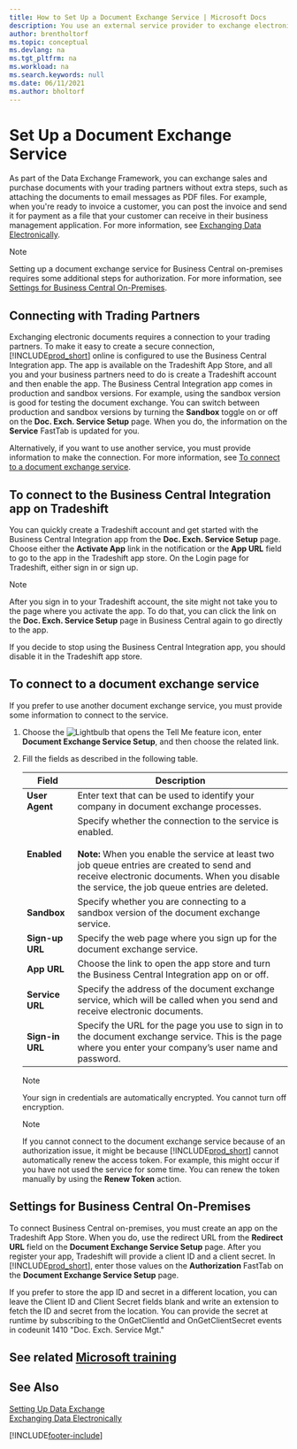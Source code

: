 ```yaml
---
title: How to Set Up a Document Exchange Service | Microsoft Docs
description: You use an external service provider to exchange electronic documents with your trading partners.
author: brentholtorf
ms.topic: conceptual
ms.devlang: na
ms.tgt_pltfrm: na
ms.workload: na
ms.search.keywords: null
ms.date: 06/11/2021
ms.author: bholtorf
---
```

# Set Up a Document Exchange Service

As part of the Data Exchange Framework, you can exchange sales and purchase documents with your trading partners without extra steps, such as attaching the documents to email messages as PDF files. For example, when you're ready to invoice a customer, you can post the invoice and send it for payment as a file that your customer can receive in their business management application. For more information, see [Exchanging Data Electronically](across-data-exchange.md).

> [!NOTE]
> Setting up a document exchange service for Business Central on-premises requires some additional steps for authorization. For more information, see [Settings for Business Central On-Premises](#settings-for-business-central-on-premises).

## Connecting with Trading Partners

Exchanging electronic documents requires a connection to your trading partners. To make it easy to create a secure connection, [!INCLUDE[prod_short](includes/prod_short.md)] online is configured to use the Business Central Integration app. The app is available on the Tradeshift App Store, and all you and your business partners need to do is create a Tradeshift account and then enable the app. The Business Central Integration app comes in production and sandbox versions. For example, using the sandbox version is good for testing the document exchange. You can switch between production and sandbox versions by turning the **Sandbox** toggle on or off on the **Doc. Exch. Service Setup** page. When you do, the information on the **Service** FastTab is updated for you.

Alternatively, if you want to use another service, you must provide information to make the connection. For more information, see [To connect to a document exchange service](across-how-to-set-up-a-document-exchange-service.md#to-connect-to-a-document-exchange-service).

## To connect to the Business Central Integration app on Tradeshift

You can quickly create a Tradeshift account and get started with the Business Central Integration app from the **Doc. Exch. Service Setup** page. Choose either the **Activate App** link in the notification or the **App URL** field to go to the app in the Tradeshift app store. On the Login page for Tradeshift, either sign in or sign up.

> [!NOTE]
> After you sign in to your Tradeshift account, the site might not take you to the page where you activate the app. To do that, you can click the link on the **Doc. Exch. Service Setup** page in Business Central again to go directly to the app.

If you decide to stop using the Business Central Integration app, you should disable it in the Tradeshift app store. 

## To connect to a document exchange service

If you prefer to use another document exchange service, you must provide some information to connect to the service.

1. Choose the ![Lightbulb that opens the Tell Me feature](media/ui-search/search_small.png "Tell me what you want to do") icon, enter **Document Exchange Service Setup**, and then choose the related link.  
2. Fill the fields as described in the following table.  

    |Field|Description|  
    |---------------------------------|---------------------------------------|  
    |**User Agent**|Enter text that can be used to identify your company in document exchange processes.|  
    |**Enabled**|Specify whether the connection to the service is enabled.<br><br> **Note:**  When you enable the service at least two job queue entries are created to send and receive electronic documents. When you disable the service, the job queue entries are deleted.|  
    |**Sandbox**|Specify whether you are connecting to a sandbox version of the document exchange service.|
    |**Sign-up URL**|Specify the web page where you sign up for the document exchange service.|  
    |**App URL**|Choose the link to open the app store and turn the Business Central Integration app on or off.|
    |**Service URL**|Specify the address of the document exchange service, which will be called when you send and receive electronic documents.|  
    |**Sign-in URL**|Specify the URL for the page you use to sign in to the document exchange service. This is the page where you enter your company’s user name and password.|  
    
    > [!NOTE]  
    > Your sign in credentials are automatically encrypted. You cannot turn off encryption.

    > [!NOTE]
    > If you cannot connect to the document exchange service because of an authorization issue, it might be because [!INCLUDE[prod_short](includes/prod_short.md)] cannot automatically renew the access token. For example, this might occur if you have not used the service for some time. You can renew the token manually by using the **Renew Token** action.

## Settings for Business Central On-Premises

To connect Business Central on-premises, you must create an app on the Tradeshift App Store. When you do, use the redirect URL from the **Redirect URL** field on the **Document Exchange Service Setup** page. After you register your app, Tradeshift will provide a client ID and a client secret. In [!INCLUDE[prod_short](includes/prod_short.md)], enter those values on the **Authorization** FastTab on the **Document Exchange Service Setup** page.

If you prefer to store the app ID and secret in a different location, you can leave the Client ID and Client Secret fields blank and write an extension to fetch the ID and secret from the location. You can provide the secret at runtime by subscribing to the OnGetClientId and OnGetClientSecret events in codeunit 1410 "Doc. Exch. Service Mgt."

## See related [Microsoft training](/training/modules/electronic-documents-dynamics-365-business-central/)

## See Also

[Setting Up Data Exchange](across-set-up-data-exchange.md)  
[Exchanging Data Electronically](across-data-exchange.md)


[!INCLUDE[footer-include](includes/footer-banner.md)]
